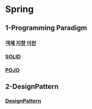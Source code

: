 # Spring
## 1-Programming Paradigm 
### [객체 지향 이란](./doc/1-1-객체%20지향.md)
### [SOLID](./doc/1-2-SOLID.md)
### [POJO](./doc/1-3-POJO.md)
## 2-DesignPattern
### [DesignPattern](./doc/2-1-DesignPattern.md)